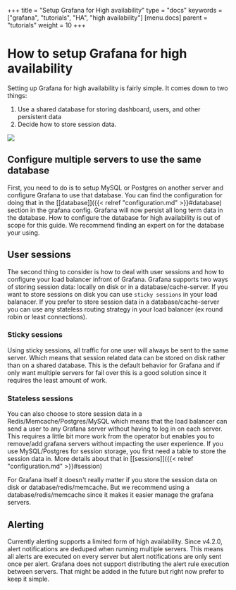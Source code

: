 +++
title = "Setup Grafana for High availability"
type = "docs"
keywords = ["grafana", "tutorials", "HA", "high availability"]
[menu.docs]
parent = "tutorials"
weight = 10
+++

# How to setup Grafana for high availability

Setting up Grafana for high availability is fairly simple. It comes down to two things:

  1. Use a shared database for storing dashboard, users, and other persistent data
  2. Decide how to store session data.

<div class="text-center">
  <img src="/img/docs/tutorials/grafana-high-availability.png"  max-width= "800px" class="center"></img>
</div>

## Configure multiple servers to use the same database

First, you need to do is to setup MySQL or Postgres on another server and configure Grafana to use that database.
You can find the configuration for doing that in the [[database]]({{< relref "configuration.md" >}}#database) section in the grafana config.
Grafana will now persist all long term data in the database. How to configure the database for high availability is out of scope for this guide. We recommend finding an expert on for the database your using.

## User sessions

The second thing to consider is how to deal with user sessions and how to configure your load balancer infront of Grafana.
Grafana supports two ways of storing session data: locally on disk or in a database/cache-server.
If you want to store sessions on disk you can use `sticky sessions` in your load balanacer. If you prefer to store session data in a database/cache-server
you can use any stateless routing strategy in your load balancer (ex round robin or least connections).

### Sticky sessions
Using sticky sessions, all traffic for one user will always be sent to the same server. Which means that session related data can be
stored on disk rather than on a shared database. This is the default behavior for Grafana and if only want multiple servers for fail over this is a good solution since it requires the least amount of work.

### Stateless sessions
You can also choose to store session data in a Redis/Memcache/Postgres/MySQL which means that the load balancer can send a user to any Grafana server without having to log in on each server. This requires a little bit more work from the operator but enables you to remove/add grafana servers without impacting the user experience.
If you use MySQL/Postgres for session storage, you first need a table to store the session data in. More details about that in [[sessions]]({{< relref "configuration.md" >}}#session)

For Grafana itself it doesn't really matter if you store the session data on disk or database/redis/memcache. But we recommend using a database/redis/memcache since it makes it easier manage the grafana servers.

## Alerting

Currently alerting supports a limited form of high availability. Since v4.2.0, alert notifications are deduped when running multiple servers. This means all alerts are executed on every server but alert notifications are only sent once per alert. Grafana does not support distributing the alert rule execution between servers. That might be added in the future but right now prefer to keep it simple.
